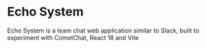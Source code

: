 # Echo System

Echo System is a team chat web application similar to Slack, built to experiment with CometChat, React 18 and Vite

